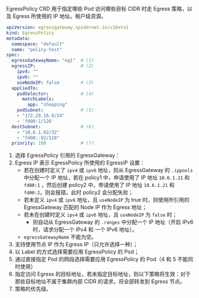EgressPolicy CRD 用于指定哪些 Pod 访问哪些目标 CIDR 时走 Egress 策略，以及 Egress 所使用的 IP 地址。租户级资源。

```yaml
apiVersion: egressgateway.spidernet.io/v1beta1
kind: EgressPolicy
metadata:
  namespace: "default"
  name: "policy-test"
spec:
  egressGatewayName: "eg1"  # (1)
  egressIP:                 # (2)
    ipv4: ""                            
    ipv6: ""
    useNodeIP: false        # (3)
  appliedTo:                
    podSelector:            # (4) 
      matchLabels:    
        app: "shopping"
    podSubnet:              # (5)
    - "172.29.16.0/24"
    - 'fd00:1/126'
  destSubnet:               # (6)
    - "10.6.1.92/32"
    - "fd00::92/128"
  priority: 100             # (7)
```

1. 选择 EgressPolicy 引用的 EgressGateway：
2. Egress IP 表示 EgressPolicy 所使用的 EgressIP 设置：
    * 若在创建时定义了 `ipv4` 或 `ipv6` 地址，则从 EgressGateway 的 `.ippools` 中分配一个 IP 地址，若在 policy1 中，申请使用了 IP 地址 `10.6.1.21` 和 `fd00:1` ，然后创建 policy2 中，申请使用了 IP 地址 `10.6.1.21` 和 `fd00:2`，则会报错，此时 policy2 会分配失败；
    * 若未定义 `ipv4` 或 `ipv6` 地址，且 `useNodeIP` 为 true 时，则使用所引用的 EgressGateway 匹配的 Node IP 作为 Egress 地址；
    * 若未在创建时定义 `ipv4` 或 `ipv6` 地址，且 `useNodeIP` 为 `false` 时；
        * 则自动从 EgressGateway 的 `.ranges` 中分配一个 IP 地址（开启 IPv6 时，请求分配一个 IPv4 和 一个 IPv6 地址）。
    * `egressGatewayName` 不能为空。
3. 支持使用节点 IP 作为 Egress IP（只允许选择一种）；
4. 以 Label 的方式选择需要应用 EgressPolicy 的 Pod；
5. 通过直接指定 Pod 的网段选择需要应用 EgressPolicy 的 Pod（4 和 5 不能同时使用）
6. 指定访问 Egress 的目标地址，若未指定目标地址，则以下策略将生效：对于那些目标地址不属于集群内部 CIDR 的请求，将全部转发到 Egress 节点。
7. 策略的优先级。
